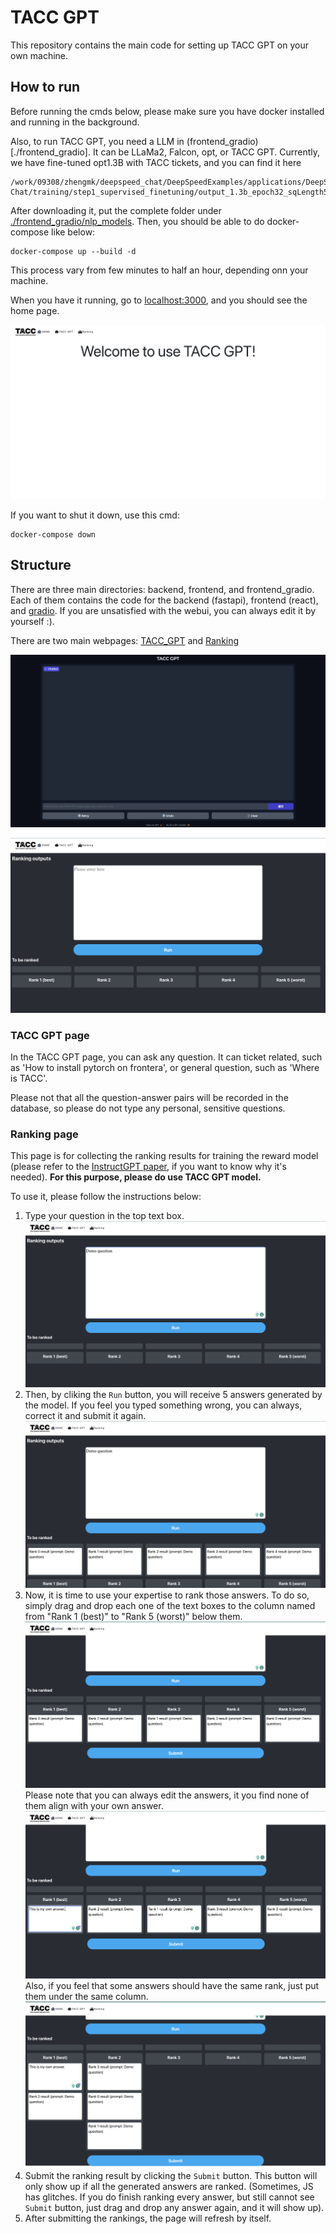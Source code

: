 # TACC GPT
This repository contains the main code for setting up TACC GPT on your own machine.

## How to run
Before running the cmds below, please make sure you have docker installed and running in the background.

Also, to run TACC GPT, you need a LLM in (frontend_gradio)[./frontend_gradio]. It can be LLaMa2, Falcon, opt, or TACC GPT. Currently, we have fine-tuned opt1.3B with TACC tickets, and you can find it here
```
/work/09308/zhengmk/deepspeed_chat/DeepSpeedExamples/applications/DeepSpeed-Chat/training/step1_supervised_finetuning/output_1.3b_epoch32_sqLength512
```
After downloading it, put the complete folder under [./frontend_gradio/nlp_models](./frontend_gradio/nlp_models). Then, you should be able to do docker-compose like below:
```
docker-compose up --build -d
```
This process vary from few minutes to half an hour, depending onn your machine.

When you have it running, go to [localhost:3000](http://localhost:3000), and you should see the home page.

![home page](screenshots/home.png "Home page")

If you want to shut it down, use this cmd:
```
docker-compose down
```

## Structure
There are three main directories: backend, frontend, and frontend_gradio.
Each of them contains the code for the backend (fastapi), frontend (react), and [gradio](https://www.gradio.app/). If you are unsatisfied with the webui, you can always edit it by yourself :).

There are two main webpages: [TACC_GPT](http://0.0.0.0:9991/TACC_GPT) and [Ranking](http://localhost:3000/Ranking)

![TACC_GPT page](screenshots/TACC_GPT.png "TACC GPT page")

![Ranking page](screenshots/ranking.png "Ranking page")

### TACC GPT page
In the TACC GPT page, you can ask any question. It can ticket related, such as 'How to install pytorch on frontera', or general question, such as 'Where is TACC'.

Please not that all the question-answer pairs will be recorded in the database, so please do not type any personal, sensitive questions.

### Ranking page
This page is for collecting the ranking results for training the reward model (please refer to the [InstructGPT paper](https://arxiv.org/pdf/2203.02155.pdf), if you want to know why it's needed). **For this purpose, please do use TACC GPT model.**

To use it, please follow the instructions below:
1. Type your question in the top text box.
   ![Ranking step 1](screenshots/raning-step-1.png "Step 1")
2. Then, by cliking the `Run` button, you will receive 5 answers generated by the model. If you feel you typed something wrong, you can always, correct it and submit it again.
   ![Ranking step 2](screenshots/ranking-step-2.png "Step 2")
3. Now, it is time to use your expertise to rank those answers. To do so, simply drag and drop each one of the text boxes to the column named from "Rank 1 (best)" to "Rank 5 (worst)" below them. 
   ![Ranking step 3](screenshots/ranking-step-3.png "Step 3")
   Please note that you can always edit the answers, it you find none of them align with your own answer.
   ![Ranking step 3](screenshots/ranking-step-3.5.png "Step 3: editted answer")
   Also, if you feel that some answers should have the same rank, just put them under the same column.
   ![Ranking step 3](screenshots/ranking-step-3.6.png "Step 3: answers with the same rank")
4. Submit the ranking result by clicking the `Submit` button. This button will only show up if all the generated answers are ranked. (Sometimes, JS has glitches. If you do finish ranking every answer, but still cannot see `Submit` button, just drag and drop any answer again, and it will show up).
5. After submitting the rankings, the page will refresh by itself.
   
   
